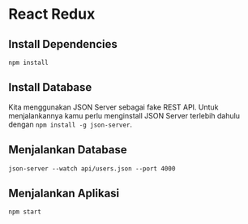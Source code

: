 # React Redux

## Install Dependencies
`npm install`

## Install Database
Kita menggunakan JSON Server sebagai fake REST API. Untuk menjalankannya kamu perlu menginstall JSON Server terlebih dahulu dengan `npm install -g json-server`. 


## Menjalankan Database 
`json-server --watch api/users.json --port 4000`

## Menjalankan Aplikasi
`npm start`

